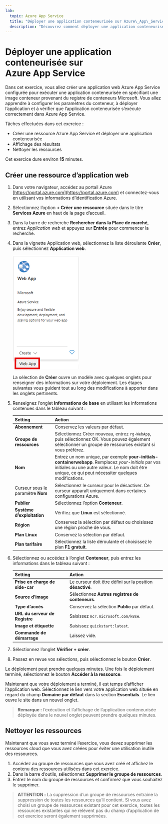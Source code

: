 ```yaml
---
lab:
  topic: Azure App Service
  title: "Déployer une application conteneurisée sur Azure\_App\_Service"
  description: "Découvrez comment déployer une application conteneurisée sur Azure\_App\_Service."
---
```


# Déployer une application conteneurisée sur Azure App Service

Dans cet exercice, vous allez créer une application web Azure App Service configurée pour exécuter une application conteneurisée en spécifiant une image conteneur provenant du registre de conteneurs Microsoft. Vous allez apprendre à configurer les paramètres du conteneur, à déployer l’application et à vérifier que l’application conteneurisée s’exécute correctement dans Azure App Service.

Tâches effectuées dans cet exercice :

* Créer une ressource Azure App Service et déployer une application conteneurisée
* Affichage des résultats
* Nettoyer les ressources

Cet exercice dure environ **15** minutes.

## Créer une ressource d’application web

1. Dans votre navigateur, accédez au portail Azure [https://portal.azure.com](https://portal.azure.com) et connectez-vous en utilisant vos informations d’identification Azure.
1. Sélectionnez l’option **+ Créer une ressource** située dans le titre **Services Azure** en haut de la page d’accueil. 
1. Dans la barre de recherche **Rechercher dans la Place de marché**, entrez *Application web* et appuyez sur **Entrée** pour commencer la recherche.
1. Dans la vignette Application web, sélectionnez la liste déroulante **Créer**, puis sélectionnez **Application web**.

    ![Capture d’écran de la vignette Application web.](./media/01/create-web-app-tile.png)

    La sélection de **Créer** ouvre un modèle avec quelques onglets pour renseigner des informations sur votre déploiement. Les étapes suivantes vous guident tout au long des modifications à apporter dans les onglets pertinents.

1. Renseignez l’onglet **Informations de base** en utilisant les informations contenues dans le tableau suivant :

    | Setting | Action |
    |--|--|
    | **Abonnement** | Conservez les valeurs par défaut. |
    | **Groupe de ressources** | Sélectionnez Créer nouveau, entrez `rg-WebApp`, puis sélectionnez OK. Vous pouvez également sélectionner un groupe de ressources existant si vous préférez. |
    | **Nom** | Entrez un nom unique, par exemple **your-initials-containerwebapp**. Remplacez *your-initials* par vos initiales ou une autre valeur. Le nom doit être unique, ce qui peut nécessiter quelques modifications. |
    | Curseur sous le paramètre **Nom** | Sélectionnez le curseur pour le désactiver. Ce curseur apparaît uniquement dans certaines configurations Azure. |
    | **Publier** | Sélectionnez l’option **Conteneur**. |
    | **Système d’exploitation** | Vérifiez que **Linux** est sélectionné. |
    | **Région** | Conservez la sélection par défaut ou choisissez une région proche de vous. |
    | **Plan Linux** | Conservez la sélection par défaut. |
    | **Plan tarifaire** | Sélectionnez la liste déroulante et choisissez le plan **F1 gratuit**. |

1. Sélectionnez ou accédez à l’onglet **Conteneur**, puis entrez les informations dans le tableau suivant :

    | Setting | Action |
    |--|--|
    | **Prise en charge de side-car** | Le curseur doit être défini sur la position **désactivé**. |
    | **Source d’image** | Sélectionnez **Autres registres de conteneurs**. |
    | **Type d’accès** | Conservez la sélection **Public** par défaut. |
    | **URL du serveur de Registre** | Saisissez `mcr.microsoft.com/k8se`. |
    | **Image et étiquette** | Saisissez `quickstart:latest`. |
    | **Commande de démarrage** | Laissez vide. |

1. Sélectionnez l’onglet **Vérifier + créer**.
1. Passez en revue vos sélections, puis sélectionnez le bouton **Créer**.

Le déploiement peut prendre quelques minutes. Une fois le déploiement terminé, sélectionnez le bouton **Accéder à la ressource**.

Maintenant que votre déploiement a terminé, il est temps d’afficher l’application web. Sélectionnez le lien vers votre application web située en regard du champ **Domaine par défaut** dans la section **Essentials**. Le lien ouvre le site dans un nouvel onglet.

>**Remarque :** l’exécution et l’affichage de l’application conteneurisée déployée dans le nouvel onglet peuvent prendre quelques minutes.

## Nettoyer les ressources

Maintenant que vous avez terminé l’exercice, vous devez supprimer les ressources cloud que vous avez créées pour éviter une utilisation inutile des ressources.

1. Accédez au groupe de ressources que vous avez créé et affichez le contenu des ressources utilisées dans cet exercice.
1. Dans la barre d’outils, sélectionnez **Supprimer le groupe de ressources**.
1. Entrez le nom du groupe de ressources et confirmez que vous souhaitez le supprimer.

> **ATTENTION :** La suppression d’un groupe de ressources entraîne la suppression de toutes les ressources qu’il contient. Si vous avez choisi un groupe de ressources existant pour cet exercice, toutes les ressources existantes qui ne relèvent pas du champ d’application de cet exercice seront également supprimées.
